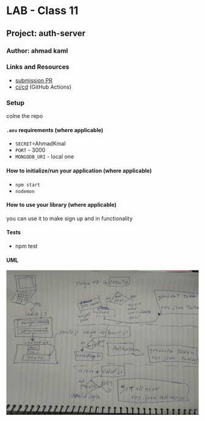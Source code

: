 # LAB - Class 11 

## Project: auth-server

### Author: ahmad kaml

### Links and Resources

- [submission PR](https://github.com/401-advanced-javascript-ahmadkmal/auth-server/pull/1)
- [ci/cd](https://github.com/401-advanced-javascript-ahmadkmal/auth-server/pull/1/checks?check_run_id=748025115) (GitHub Actions)

<!-- - [back-end server url](http://xyz.com) (when applicable)
- [front-end application](http://xyz.com) (when applicable) -->

### Setup

colne the repo

#### `.env` requirements (where applicable)

- `SECRET`=AhmadKmal
- `PORT` - 3000
- `MONGODB_URI` - local one

#### How to initialize/run your application (where applicable)

- `npm start`
- `nodemon`

#### How to use your library (where applicable)

you can use it to make sign up and in functionality

#### Tests

- npm test

#### UML

![UML](102906774_2696363104018538_4740654746145184175_n.jpg)